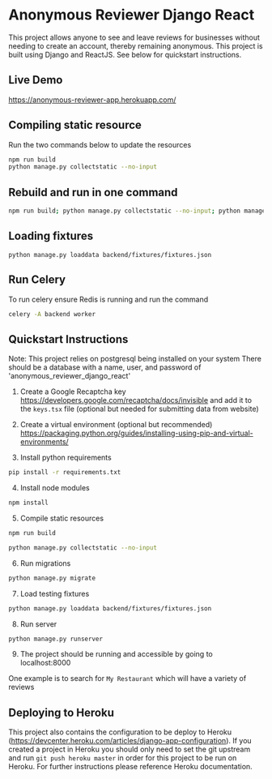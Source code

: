 # Anonymous Reviewer Django React

This project allows anyone to see and leave reviews for businesses without needing to create an account, thereby remaining anonymous.  This project is built using Django and ReactJS.  See below for quickstart instructions.

## Live Demo

https://anonymous-reviewer-app.herokuapp.com/

## Compiling static resource

Run the two commands below to update the resources

```bash
npm run build
python manage.py collectstatic --no-input
```

## Rebuild and run in one command

```bash
npm run build; python manage.py collectstatic --no-input; python manage.py runserver
```

## Loading fixtures

```
python manage.py loaddata backend/fixtures/fixtures.json
```

## Run Celery

To run celery ensure Redis is running and run the command

```bash
celery -A backend worker
```


## Quickstart Instructions

Note: This project relies on postgresql being installed on your system
There should be a database with a name, user, and password of 'anonymous_reviewer_django_react'

1. Create a Google Recaptcha key https://developers.google.com/recaptcha/docs/invisible
and add it to the `keys.tsx` file (optional but needed for submitting data from website)

2. Create a virtual environment (optional but recommended)
https://packaging.python.org/guides/installing-using-pip-and-virtual-environments/

3. Install python requirements
```bash
pip install -r requirements.txt
```

4. Install node modules
```bash
npm install
```

5. Compile static resources
```bash
npm run build
```
```bash
python manage.py collectstatic --no-input
```

6. Run migrations
```bash
python manage.py migrate
```

7. Load testing fixtures
```bash
python manage.py loaddata backend/fixtures/fixtures.json
```

8. Run server
```bash
python manage.py runserver
```

9. The project should be running and accessible by going to localhost:8000

One example is to search for `My Restaurant` which will have a variety of reviews 


## Deploying to Heroku

This project also contains the configuration to be deploy to Heroku (https://devcenter.heroku.com/articles/django-app-configuration).  If you created a project in Heroku you should only need to set the git upstream and run `git push heroku master` in order for this project to be run on Heroku.  For further instructions please reference Heroku documentation.
